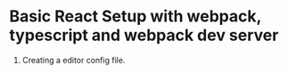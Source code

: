 # Basic React Setup with webpack, typescript and webpack dev server
1) Creating a editor config file.


